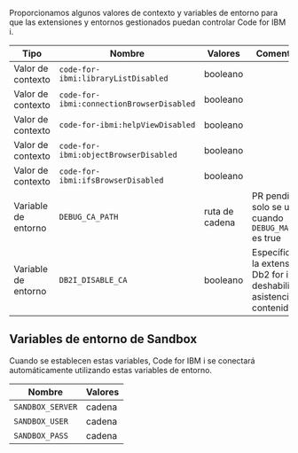 Proporcionamos algunos valores de contexto y variables de entorno para que las extensiones y entornos gestionados puedan controlar Code for IBM i.

| Tipo                | Nombre                                      | Valores      | Comentario                                                    |
| ------------------- | ------------------------------------------- | ------------ | -------------------------------------------------------------- |
| Valor de contexto   | `code-for-ibmi:libraryListDisabled`         | booleano     |                                                                |
| Valor de contexto   | `code-for-ibmi:connectionBrowserDisabled`   | booleano     |                                                                |
| Valor de contexto   | `code-for-ibmi:helpViewDisabled`            | booleano     |                                                                |
| Valor de contexto   | `code-for-ibmi:objectBrowserDisabled`       | booleano     |                                                                |
| Valor de contexto   | `code-for-ibmi:ifsBrowserDisabled`          | booleano     |                                                                |
| Variable de entorno | `DEBUG_CA_PATH`                             | ruta de cadena | PR pendiente, solo se usa cuando `DEBUG_MANAGED` es true        |
| Variable de entorno | `DB2I_DISABLE_CA`                           | booleano     | Específico de la extensión Db2 for i para deshabilitar la asistencia de contenido |

## Variables de entorno de Sandbox

Cuando se establecen estas variables, Code for IBM i se conectará automáticamente utilizando estas variables de entorno.

| Nombre            | Valores |
| ----------------- | ------ |
| `SANDBOX_SERVER`  | cadena  |
| `SANDBOX_USER`    | cadena  |
| `SANDBOX_PASS`    | cadena  |
